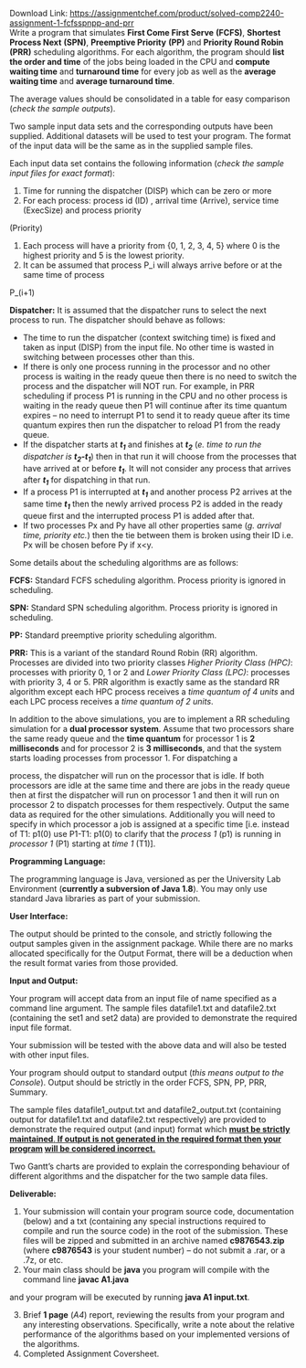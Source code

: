 Download Link: https://assignmentchef.com/product/solved-comp2240-assignment-1-fcfsspnpp-and-prr
<br>
Write a program that simulates <strong>First Come First Serve</strong> <strong>(FCFS)</strong>, <strong>Shortest Process Next</strong> <strong>(SPN)</strong>, <strong>Preemptive Priority</strong> <strong>(PP)</strong> and <strong>Priority Round Robin</strong> <strong>(PRR)</strong> scheduling algorithms. For each algorithm, the program should <strong>list the order and time</strong> of the jobs being loaded in the CPU and <strong>compute waiting time</strong> and <strong>turnaround time</strong> for every job as well as the <strong>average waiting time</strong> and <strong>average turnaround time</strong>.

The average values should be consolidated in a table for easy comparison (<em>check the sample outputs</em>).

Two sample input data sets and the corresponding outputs have been supplied. Additional datasets will be used to test your program. The format of the input data will be the same as in the supplied sample files.

Each input data set contains the following information (<em>check the sample input files for exact format</em>):

<ol>

 <li>Time for running the dispatcher (DISP) which can be zero or more</li>

 <li>For each process: process id (ID) , arrival time (Arrive), service time (ExecSize) and process priority</li>

</ol>

(Priority)

<ol>

 <li>Each process will have a priority from {0, 1, 2, 3, 4, 5} where 0 is the highest priority and 5 is the lowest priority.</li>

 <li>It can be assumed that process P_i will always arrive before or at the same time of process</li>

</ol>

P_(i+1)

<strong> </strong>

<strong>Dispatcher:</strong> It is assumed that the dispatcher runs to select the next process to run. The dispatcher should behave as follows:

<ul>

 <li>The time to run the dispatcher (context switching time) is fixed and taken as input (DISP) from the input file. No other time is wasted in switching between processes other than this.</li>

 <li>If there is only one process running in the processor and no other process is waiting in the ready queue then there is no need to switch the process and the dispatcher will NOT run. For example, in PRR scheduling if process P1 is running in the CPU and no other process is waiting in the ready queue then P1 will continue after its time quantum expires – no need to interrupt P1 to send it to ready queue after its time quantum expires then run the dispatcher to reload P1 from the ready queue.</li>

 <li>If the dispatcher starts at <strong><em>t<sub>1</sub></em></strong> and finishes at <strong><em>t<sub>2</sub></em></strong> (<em>e. time to run the dispatcher is</em> <strong><em>t<sub>2</sub>-t<sub>1</sub></em></strong>) then in that run it will choose from the processes that have arrived at or before <strong><em>t<sub>1</sub></em></strong>. It will not consider any process that arrives after <strong><em>t<sub>1</sub></em></strong> for dispatching in that run.</li>

 <li>If a process P1 is interrupted at <strong><em>t<sub>1</sub></em></strong> and another process P2 arrives at the same time <strong><em>t<sub>1</sub></em></strong> then the newly arrived process P2 is added in the ready queue first and the interrupted process P1 is added after that.</li>

 <li>If two processes Px and Py have all other properties same (<em>g. arrival time, priority etc.</em>) then the tie between them is broken using their ID i.e. Px will be chosen before Py if x&lt;y.</li>

</ul>

Some details about the scheduling algorithms are as follows:

<strong>FCFS:</strong> Standard FCFS scheduling algorithm. Process priority is ignored in scheduling.

<strong>SPN:</strong> Standard SPN scheduling algorithm. Process priority is ignored in scheduling.

<strong>PP:</strong> Standard preemptive priority scheduling algorithm.

<strong>PRR:</strong> This is a variant of the standard Round Robin (RR) algorithm. Processes are divided into two priority classes <em>Higher Priority Class (HPC)</em>: processes with priority 0, 1 or 2 and <em>Lower Priority Class (LPC)</em>: processes with priority 3, 4 or 5. PRR algorithm is exactly same as the standard RR algorithm except each HPC process receives a <em>time quantum of 4 units</em> and each LPC process receives a <em>time quantum of 2 units</em>.

In addition to the above simulations, you are to implement a RR scheduling simulation for a <strong>dual processor system</strong>. Assume that two processors share the same ready queue and the <strong>time quantum</strong> for processor 1 is <strong>2 milliseconds</strong> and for processor 2 is <strong>3 milliseconds</strong>, and that the system starts loading processes from processor 1. For dispatching a

process, the dispatcher will run on the processor that is idle. If both processors are idle at the same time and there are jobs in the ready queue then at first the dispatcher will run on processor 1 and then it will run on processor 2 to dispatch processes for them respectively. Output the same data as required for the other simulations. Additionally you will need to specify in which processor a job is assigned at a specific time [i.e. instead of  T1: p1(0) use            P1-T1: p1(0) to clarify that the <em>process 1</em> (p1) is running in <em>processor 1</em> (P1) starting at <em>time 1</em> (T1)].




<strong>Programming Language: </strong>

The programming language is Java, versioned as per the University Lab Environment (<strong>currently a subversion of Java 1.8</strong>). You may only use standard Java libraries as part of your submission.

<strong> </strong>

<strong>User Interface: </strong>

The output should be printed to the console, and strictly following the output samples given in the assignment package. While there are no marks allocated specifically for the Output Format, there will be a deduction when the result format varies from those provided.

<strong> </strong>

<strong>Input and Output: </strong>

Your program will accept data from an input file of name specified as a command line argument. The sample files datafile1.txt and datafile2.txt (containing the set1 and set2 data) are provided to demonstrate the required input file format.

Your submission will be tested with the above data and will also be tested with other input files.

Your program should output to standard output (<em>this means output to the Console</em>). Output should be strictly in the order FCFS, SPN, PP, PRR, Summary.

The sample files datafile1_output.txt and datafile2_output.txt (containing output for datafile1.txt and datafile2.txt respectively) are provided to demonstrate the required output (and input) format which <strong><u>must be strictly maintained</u></strong><u>.<strong> If output is not generated in the required format then your program</strong></u><strong> <u>will be considered incorrect.</u></strong>

Two Gantt’s charts are provided to explain the corresponding behaviour of different algorithms and the dispatcher for the two sample data files.

<strong>Deliverable: </strong>

<ol>

 <li>Your submission will contain your program source code, documentation (below) and a txt (containing any special instructions required to compile and run the source code) in the root of the submission. These files will be zipped and submitted in an archive named <strong>c9876543.zip</strong> (where <strong>c9876543</strong> is your student number) – do not submit a .rar, or a .7z, or etc.</li>

 <li>Your main class should be <strong>java</strong> you program will compile with the command line <strong>javac A1.java</strong></li>

</ol>

and your program will be executed by running <strong>java A1 input.txt</strong>.

<ol start="3">

 <li>Brief <strong>1 page</strong> (<em>A4</em>) report, reviewing the results from your program and any interesting observations. Specifically, write a note about the relative performance of the algorithms based on your implemented versions of the algorithms.</li>

 <li>Completed Assignment Coversheet.</li>

</ol>


